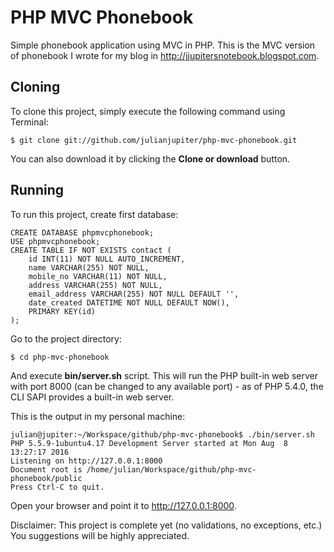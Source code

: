 # PHP MVC Phonebook
Simple phonebook application using MVC in PHP. This is the MVC version of phonebook I wrote for my blog in http://jjupitersnotebook.blogspot.com.

## Cloning
To clone this project, simply execute the following command using Terminal:
```
$ git clone git://github.com/julianjupiter/php-mvc-phonebook.git
```
You can also download it by clicking the **Clone or download** button.

## Running
To run this project, create first database:
```
CREATE DATABASE phpmvcphonebook;
USE phpmvcphonebook;
CREATE TABLE IF NOT EXISTS contact (
    id INT(11) NOT NULL AUTO_INCREMENT,
    name VARCHAR(255) NOT NULL,
    mobile_no VARCHAR(11) NOT NULL,
    address VARCHAR(255) NOT NULL,
    email_address VARCHAR(255) NOT NULL DEFAULT '',
    date_created DATETIME NOT NULL DEFAULT NOW(),
    PRIMARY KEY(id)
);
```
Go to the project directory:
```
$ cd php-mvc-phonebook
```
And execute **bin/server.sh** script. This will run the PHP built-in web server with port 8000 (can be changed to any available port) - as of PHP 5.4.0, the CLI SAPI provides a built-in web server.

This is the output in my personal machine:
```
julian@jupiter:~/Workspace/github/php-mvc-phonebook$ ./bin/server.sh
PHP 5.5.9-1ubuntu4.17 Development Server started at Mon Aug  8 13:27:17 2016
Listening on http://127.0.0.1:8000
Document root is /home/julian/Workspace/github/php-mvc-phonebook/public
Press Ctrl-C to quit.
``` 
Open your browser and point it to http://127.0.0.1:8000.

Disclaimer: This project is complete yet (no validations, no exceptions, etc.) You suggestions will be highly appreciated.